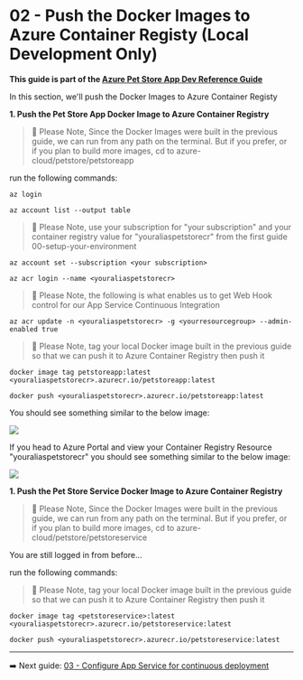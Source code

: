 # 02 - Push the Docker Images to Azure Container Registy (Local Development Only)

__This guide is part of the [Azure Pet Store App Dev Reference Guide](../README.md)__

In this section, we'll push the Docker Images to Azure Container Registy

**1. Push the Pet Store App Docker Image to Azure Container Registry**

> 📝 Please Note, Since the Docker Images were built in the previous guide, we can run from any path on the terminal. But if you prefer, or if you plan to build more images, cd to azure-cloud/petstore/petstoreapp 

run the following commands:

```az login``` 

```az account list --output table```

> 📝 Please Note, use your subscription for "your subscription" and your container registry value for "youraliaspetstorecr" from the first guide 00-setup-your-environment

```az account set --subscription <your subscription>```

```az acr login --name <youraliaspetstorecr>```

> 📝 Please Note, the following is what enables us to get Web Hook control for our App Service Continuous Integration

```az acr update -n <youraliaspetstorecr> -g <yourresourcegroup> --admin-enabled true```

> 📝 Please Note, tag your local Docker image built in the previous guide so that we can push it to Azure Container Registry then push it

```docker image tag petstoreapp:latest <youraliaspetstorecr>.azurecr.io/petstoreapp:latest```

```docker push <youraliaspetstorecr>.azurecr.io/petstoreapp:latest```

You should see something similar to the below image:

![](images/petstoreapp_push.png)

If you head to Azure Portal and view your Container Registry Resource "youraliaspetstorecr" you should see something similar to the below image:

![](images/petstoreapp_cr.png)

**1. Push the Pet Store Service Docker Image to Azure Container Registry**

> 📝 Please Note, Since the Docker Images were built in the previous guide, we can run from any path on the terminal. But if you prefer, or if you plan to build more images, cd to azure-cloud/petstore/petstoreservice

You are still logged in from before...

run the following commands:

> 📝 Please Note, tag your local Docker image built in the previous guide so that we can push it to Azure Container Registry then push it

```docker image tag <petstoreservice>:latest <youraliaspetstorecr>.azurecr.io/petstoreservice:latest```

```docker push <youraliaspetstorecr>.azurecr.io/petstoreservice:latest```

---
➡️ Next guide: [03 - Configure App Service for continuous deployment](../03-configure-app-service-for-ci/README.md)